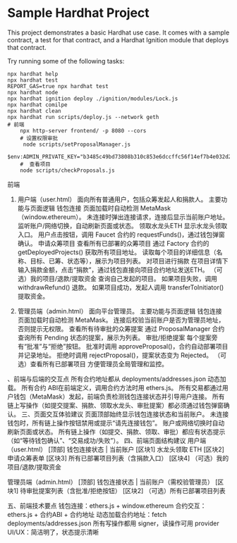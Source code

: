 # Sample Hardhat Project

This project demonstrates a basic Hardhat use case. It comes with a sample contract, a test for that contract, and a Hardhat Ignition module that deploys that contract.

Try running some of the following tasks:

```shell
npx hardhat help
npx hardhat test
REPORT_GAS=true npx hardhat test
npx hardhat node
npx hardhat ignition deploy ./ignition/modules/Lock.js
npx hardhat comilpe
npx hardhat clean
npx hardhat run scripts/deploy.js --network geth
# 前端
    npx http-server frontend/ -p 8080 --cors
    # 设置权限审批
     node scripts/setProposalManager.js     
     $env:ADMIN_PRIVATE_KEY="b3485c49bd73808b310c853e6dccffc56f14ef7b4e032d2c5cb38e88368ae432"      
    #  查看项目
    node scripts/checkProposals.js   
```

前端
1. 用户端（user.html）
面向所有普通用户，包括众筹发起人和捐款人。
主要功能与页面逻辑
钱包连接
页面加载时自动检测 MetaMask（window.ethereum）。
未连接时弹出连接请求，连接后显示当前账户地址。
监听账户/网络切换，自动刷新页面或状态。
领取水龙头ETH
显示水龙头领取入口。
用户点击按钮，调用 Faucet 合约的 requestFunds()，通过钱包弹窗确认。
申请众筹项目
查看所有已部署的众筹项目
通过 Factory 合约的 getDeployedProjects() 获取所有项目地址。
读取每个项目的详细信息（名称、目标、已筹、状态等），展示为项目列表。
对项目进行捐款
在项目详情下输入捐款金额，点击“捐款”，通过钱包直接向项目合约地址发送ETH。
（可选）我的项目/退款/提取资金
查询自己发起的项目。
如果项目失败，调用 withdrawRefund() 退款。
如果项目成功，发起人调用 transferToInitiator() 提取资金。

2. 管理员端（admin.html）
面向平台管理员。
主要功能与页面逻辑
钱包连接
页面加载时自动检测 MetaMask。
连接后校验当前账户是否为管理员地址，否则提示无权限。
查看所有待审批的众筹提案
通过 ProposalManager 合约查询所有 Pending 状态的提案，展示为列表。
审批/拒绝提案
每个提案旁有“批准”与“拒绝”按钮。
批准时调用 approveProposal()，合约自动部署项目并记录地址。
拒绝时调用 rejectProposal()，提案状态变为 Rejected。
（可选）查看所有已部署项目
方便管理员全局管理和监控。


、前端与后端的交互点
所有合约地址都从 deployments/addresses.json 动态加载。
所有合约 ABI在前端定义，调用合约方法时用 ethers.js。
所有交易都通过用户钱包（MetaMask）发起，前端负责检测钱包连接状态并引导用户连接。
所有链上写操作（如提交提案、捐款、领取水龙头、审批提案）都必须通过钱包弹窗确认。
三、页面交互体验建议
页面顶部始终显示钱包连接状态和当前账户。
未连接钱包时，所有链上操作按钮禁用或提示“请先连接钱包”。
账户或网络切换时自动刷新页面或状态。
所有链上操作（如提交、捐款、领取、审批）都应有状态提示（如“等待钱包确认”、“交易成功/失败”）。
四、前端页面结构建议
用户端（user.html）
[顶部] 钱包连接状态 | 当前账户
[区块1] 水龙头领取 ETH
[区块2] 申请众筹表单
[区块3] 所有已部署项目列表（含捐款入口）
[区块4] （可选）我的项目/退款/提取资金

管理员端（admin.html）
[顶部] 钱包连接状态 | 当前账户（需校验管理员）
[区块1] 待审批提案列表（含批准/拒绝按钮）
[区块2] （可选）所有已部署项目列表

五、前端技术要点
钱包连接：ethers.js + window.ethereum
合约交互：ethers.js + 合约ABI + 合约地址
动态加载合约地址：fetch deployments/addresses.json
所有写操作都用 signer，读操作可用 provider
UI/UX：简洁明了，状态提示清晰